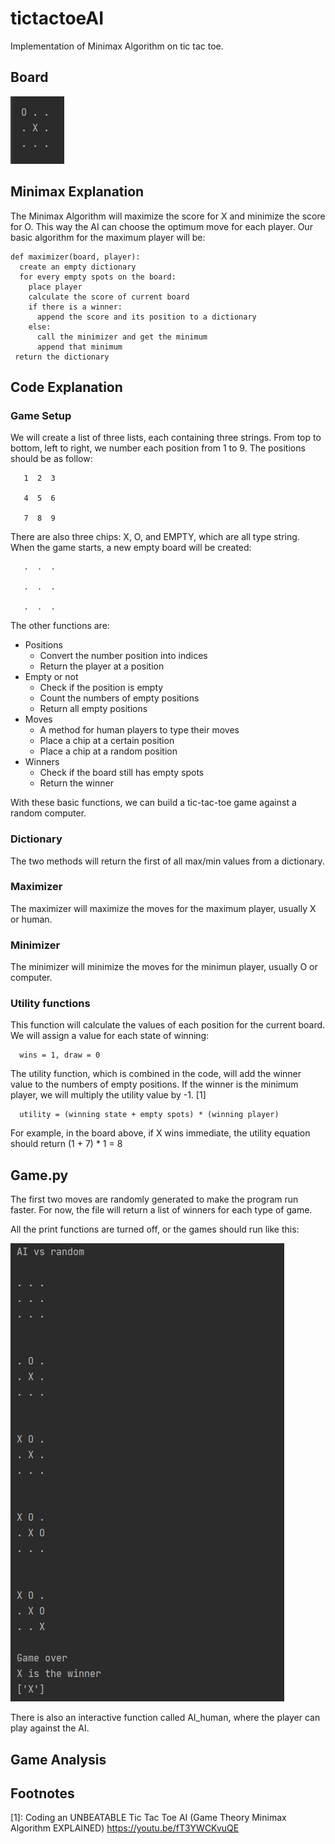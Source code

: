 # tictactoeAI
Implementation of Minimax Algorithm on tic tac toe.

## Board
![Image of Board](images/Board.jpg)

## Minimax Explanation

The Minimax Algorithm will maximize the score for X and minimize the score for O. This way the AI can choose the optimum move for each player.
Our basic algorithm for the maximum player will be:
```
def maximizer(board, player):
  create an empty dictionary
  for every empty spots on the board:
    place player
    calculate the score of current board
    if there is a winner:
      append the score and its position to a dictionary
    else:
      call the minimizer and get the minimum
      append that minimum
 return the dictionary
```

## Code Explanation
  ### Game Setup
   We will create a list of three lists, each containing three strings. From top to bottom, left to right, we number each position from 1 to 9. The positions should be as follow:
   
```
   1  2  3
   
   4  5  6
   
   7  8  9
```   
   There are also three chips: X, O, and EMPTY, which are all type string. When the game starts, a new empty board will be created:
   
```
   .  .  .
   
   .  .  .
   
   .  .  .
```

   The other functions are:
   * Positions
      * Convert the number position into indices
      * Return the player at a position
   * Empty or not
      * Check if the position is empty
      * Count the numbers of empty positions
      * Return all empty positions
   * Moves
      * A method for human players to type their moves
      * Place a chip at a certain position
      * Place a chip at a random position
   * Winners
      * Check if the board still has empty spots
      * Return the winner
      
   With these basic functions, we can build a tic-tac-toe game against a random computer.
      
  ### Dictionary
   The two methods will return the first of all max/min values from a dictionary.
   
  ### Maximizer
   The maximizer will maximize the moves for the maximum player, usually X or human.
   
  ### Minimizer
   The minimizer will minimize the moves for the minimun player, usually O or computer.
   
  ### Utility functions
   This function will calculate the values of each position for the current board. 
   We will assign a value for each state of winning: 
   
      wins = 1, draw = 0
      
   The utility function, which is combined in the code, will add the winner value to the numbers of empty positions. If the winner is the minimum player, we will multiply the utility value by -1. [1]
   
      utility = (winning state + empty spots) * (winning player)
      
   For example, in the board above, if X wins immediate, the utility equation should return (1 + 7) * 1 = 8
   
## Game.py

The first two moves are randomly generated to make the program run faster. For now, the file will return a list of winners for each type of game.


All the print functions are turned off, or the games should run like this:

![Image of Result](images/Run.png)


There is also an interactive function called AI_human, where the player can play against the AI.

## Game Analysis


## Footnotes
[1]: Coding an UNBEATABLE Tic Tac Toe AI (Game Theory Minimax Algorithm EXPLAINED) https://youtu.be/fT3YWCKvuQE
